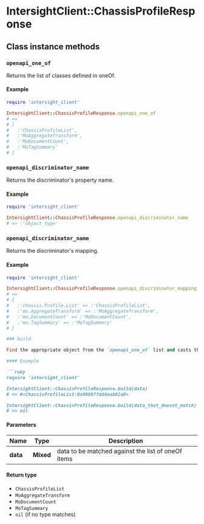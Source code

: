 # IntersightClient::ChassisProfileResponse

## Class instance methods

### `openapi_one_of`

Returns the list of classes defined in oneOf.

#### Example

```ruby
require 'intersight_client'

IntersightClient::ChassisProfileResponse.openapi_one_of
# =>
# [
#   :'ChassisProfileList',
#   :'MoAggregateTransform',
#   :'MoDocumentCount',
#   :'MoTagSummary'
# ]
```

### `openapi_discriminator_name`

Returns the discriminator's property name.

#### Example

```ruby
require 'intersight_client'

IntersightClient::ChassisProfileResponse.openapi_discriminator_name
# => :'object_type'
```

### `openapi_discriminator_name`

Returns the discriminator's mapping.

#### Example

```ruby
require 'intersight_client'

IntersightClient::ChassisProfileResponse.openapi_discriminator_mapping
# =>
# {
#   :'chassis.Profile.List' => :'ChassisProfileList',
#   :'mo.AggregateTransform' => :'MoAggregateTransform',
#   :'mo.DocumentCount' => :'MoDocumentCount',
#   :'mo.TagSummary' => :'MoTagSummary'
# }

### build

Find the appropriate object from the `openapi_one_of` list and casts the data into it.

#### Example

```ruby
require 'intersight_client'

IntersightClient::ChassisProfileResponse.build(data)
# => #<ChassisProfileList:0x00007fdd4aab02a0>

IntersightClient::ChassisProfileResponse.build(data_that_doesnt_match)
# => nil
```

#### Parameters

| Name | Type | Description |
| ---- | ---- | ----------- |
| **data** | **Mixed** | data to be matched against the list of oneOf items |

#### Return type

- `ChassisProfileList`
- `MoAggregateTransform`
- `MoDocumentCount`
- `MoTagSummary`
- `nil` (if no type matches)

